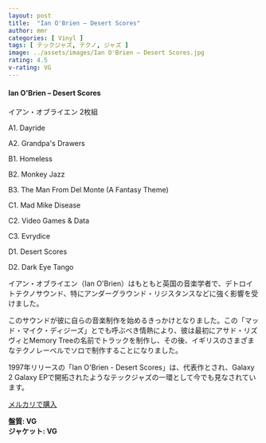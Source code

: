 ```yaml
---
layout: post
title:  "Ian O'Brien – Desert Scores"
author: mmr
categories: [ Vinyl ]
tags: [ テックジャズ, テクノ, ジャズ ]
image: ../assets/images/Ian O'Brien – Desert Scores.jpg
rating: 4.5
v-rating: VG
---
```


#### Ian O'Brien – Desert Scores

イアン・オブライエン 2枚組

A1. Dayride

A2. Grandpa's Drawers

B1. Homeless

B2. Monkey Jazz

B3. The Man From Del Monte (A Fantasy Theme)

C1. Mad Mike Disease

C2. Video Games & Data

C3. Evrydice

D1. Desert Scores

D2. Dark Eye Tango

イアン・オブライエン（Ian O'Brien）はもともと英国の音楽学者で、デトロイトテクノサウンド、特にアンダーグラウンド・リジスタンスなどに強く影響を受けました。

このサウンドが彼に自らの音楽制作を始めるきっかけとなりました。この「マッド・マイク・ディジーズ」とでも呼ぶべき情熱により、彼は最初にアサド・リズヴィとMemory Treeの名前でトラックを制作し、その後、イギリスのさまざまなテクノレーベルでソロで制作することになりました。

1997年リリースの「Ian O'Brien - Desert Scores」は、代表作とされ、Galaxy 2 Galaxy EPで開拓されたようなテックジャズの一環として今でも見なされています。

[メルカリで購入](https://jp.mercari.com/item/m70671741506?afid=6142608987)

<div class="mt-4 mb-4 d-flex align-items-center">
<strong class="mr-1">盤質: VG</strong>
</div>
<div class="mt-4 mb-4 d-flex align-items-center">
<strong class="mr-1">ジャケット: VG</strong>
</div>
